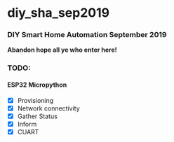 # diy_sha_sep2019
### DIY Smart Home Automation September 2019

__Abandon hope all ye who enter here!__

### TODO:

#### ESP32 Micropython
- [x] Provisioning
- [x] Network connectivity
- [x] Gather Status
- [x] Inform
- [x] CUART
